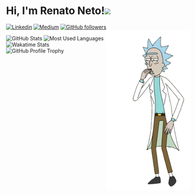 <h1>Hi, I'm Renato Neto!<img src="https://www.fightersgeneration.com/nf7/char/alucard-castlevania-symphony-of-the-night-run-animation.gif" width="40"></h1>

[![Linkedin](https://img.shields.io/badge//in/rnato--neto-blue?style=flat&logo=linkedin&labelColor=blue)](https://www.linkedin.com/in/rnato-neto)
[![Medium](https://img.shields.io/badge/@rnato.netoo-black?style=flat&logo=medium&labelColor=black)](https://medium.com/@rnato.netoo)
[![GitHub followers](https://img.shields.io/github/followers/zRnatoNeto?label=Follow%20me&style=social)](https://github.com/zRnatoNeto)
<img align='right' src="https://raw.githubusercontent.com/Elyabe/Elyabe/master/images/rick-dancing.gif" width="230">
<div align='left'>
    <img src="https://github-readme-stats.vercel.app/api?username=zRnatoNeto&count_private=true&show_icons=true&theme=gotham&include_all_commits=true&custom_title=GitHub Stats" alt="GitHub Stats"/>
    <img src="https://github-readme-stats.vercel.app/api/top-langs?username=zRnatoNeto&langs_count=10&layout=compact&theme=gotham&card_width=445" alt="Most Used Languages"/>
    <img src="https://github-readme-stats.vercel.app/api/wakatime?username=zRnatoNeto&layout=compact&langs_count=10&theme=gotham" alt="Wakatime Stats"/>
    <img src="https://github-profile-trophy.vercel.app/?username=zRnatoNeto&theme=onestar" alt="GitHub Profile Trophy"/>
</div>
